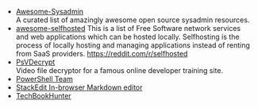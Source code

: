 
  - [Awesome-Sysadmin](https://github.com/kahun/awesome-sysadmin)<br />
    A curated list of amazingly awesome open source sysadmin resources.
  - [awesome-selfhosted](https://github.com/Kickball/awesome-selfhosted)
  This is a list of Free Software network services and web applications which can be hosted locally. Selfhosting is the process of locally hosting and managing applications instead of renting from SaaS providers. https://reddit.com/r/selfhosted
  - [PsVDecrypt](https://github.com/KevinWang15/PsVDecrypt)<br />
  Video file decryptor for a famous online developer training site.
  - [PowerShell Team](https://github.com/PowerShell)
  - [StackEdit In-browser Markdown editor](https://stackedit.io/)
  - [TechBookHunter](https://github.com/TechBookHunter)
